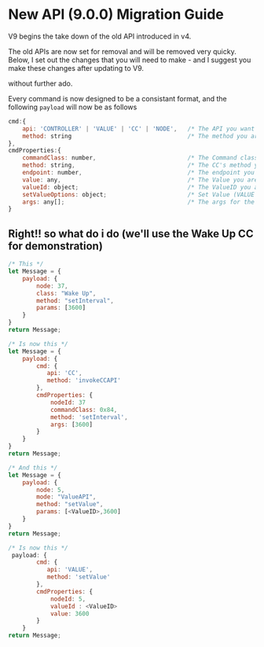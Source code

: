 # New API (9.0.0) Migration Guide

V9 begins the take down of the old API introduced in v4.

The old APIs are now set for removal and will be removed very quicky.  
Below, I set out the changes that you will need to make - and I suggest you make these changes after updating to V9.

without further ado.

Every command is now designed to be a consistant format, and the following `payload` will now be as follows

```javascript
cmd:{
    api: 'CONTROLLER' | 'VALUE' | 'CC' | 'NODE',   /* The API you want to use  */
    method: string                                 /* The method you are executing on this API  */
},
cmdProperties:{
    commandClass: number,                          /* The Command class ID (CC API) */
	method: string,                                /* The CC's method you want to execute (CC API) */    
	endpoint: number,                              /* The endpoint you wish to target (CC API) */ 
	value: any,                                    /* The Value you are providing (VALUE API) */
	valueId: object;                               /* The ValueID you are targeting (VALUE API) */
	setValueOptions: object;                       /* Set Value (VALUE API) */
	args: any[];                                   /* The args for the command you are calling (CC API) */
}
```

## Right!! so what do i do (we'll use the Wake Up CC for demonstration)
```javascript
/* This */
let Message = {
    payload: {
        node: 37,
        class: "Wake Up",
        method: "setInterval",
        params: [3600]
    }
}
return Message;

/* Is now this */
let Message = {
    payload: {
        cmd: {
           api: 'CC',
           method: 'invokeCCAPI'
        },
        cmdProperties: {
            nodeId: 37
            commandClass: 0x84,
            method: 'setInterval',
            args: [3600]
        }
    }
}
return Message;
```

```javascript
/* And this */
let Message = {
    payload: {
        node: 5,
        mode: "ValueAPI",
        method: "setValue",
        params: [<ValueID>,3600]
    }
}
return Message;

/* Is now this */
 payload: {
        cmd: {
           api: 'VALUE',
           method: 'setValue'
        },
        cmdProperties: {
            nodeId: 5,
            valueId : <ValueID>
            value: 3600
        }
    }
return Message;
```


